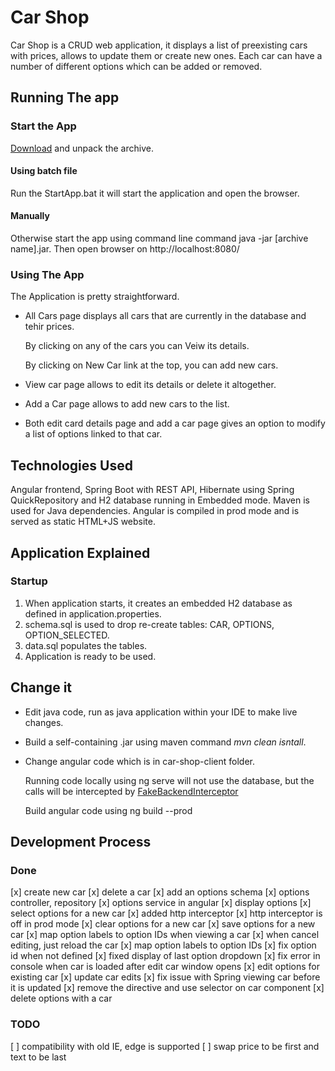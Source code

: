 # Car Shop
Car Shop is a CRUD web application, it displays a list of preexisting cars with prices, allows to update them or create new ones.
Each car can have a number of different options which can be added or removed.
## Running The app
### Start the App
[Download](https://github.com/ArtjomsPorss/carshop/releases/tag/1.0.0) and unpack the archive.
#### Using batch file
Run the StartApp.bat it will start the application and open the browser.
#### Manually
Otherwise start the app using command line command java -jar [archive name].jar. 
Then open browser on http://localhost:8080/
### Using The App
The Application is pretty straightforward.
* All Cars page displays all cars that are currently in the database and tehir prices.
   
   By clicking on any of the cars you can Veiw its details. 
   
   By clicking on New Car link at the top, you can add new cars.

* View car page allows to edit its details or delete it altogether.
* Add a Car page allows to add new cars to the list.
* Both edit card details page and add a car page gives an option to modify a list of options linked to that car.
## Technologies Used
Angular frontend, Spring Boot with REST API, Hibernate using Spring QuickRepository and H2 database running in Embedded mode. Maven is used for Java dependencies. 
Angular is compiled in prod mode and is served as static HTML+JS website.
## Application Explained
### Startup
1. When application starts, it creates an embedded H2 database as defined in application.properties.
2. schema.sql is used to drop re-create tables: CAR, OPTIONS, OPTION_SELECTED.
3. data.sql populates the tables.
4. Application is ready to be used.
## Change it
* Edit java code, run as java application within your IDE to make live changes.
* Build a self-containing .jar using maven command *mvn clean isntall*.
* Change angular code which is in car-shop-client folder.

   Running code locally using ng serve will not use the database, but the calls will be intercepted by [FakeBackendInterceptor](https://github.com/ArtjomsPorss/carshop/blob/master/car-shop-client/src/app/dev-infrastructure/http-interceptor.ts)
   
   Build angular code using ng build --prod
   
## Development Process
### Done
[x] create new car
[x] delete a car
[x] add an options schema
[x] options controller, repository
[x] options service in angular
[x] display options
[x] select options for a new car
[x] added http interceptor
[x] http interceptor is off in prod mode
[x] clear options for a new car
[x] save options for a new car
[x] map option labels to option IDs when viewing a car
[x] when cancel editing, just reload the car
[x] map option labels to option IDs
[x] fix option id when not defined
[x] fixed display of last option dropdown
[x] fix error in console when car is loaded after edit car window opens
[x] edit options for existing car
[x] update car edits
[x] fix issue with Spring viewing car before it is updated
[x] remove the directive and use selector on car component
[x] delete options with a car

### TODO
[ ] compatibility with old IE, edge is supported
[ ] swap price to be first and text to be last

